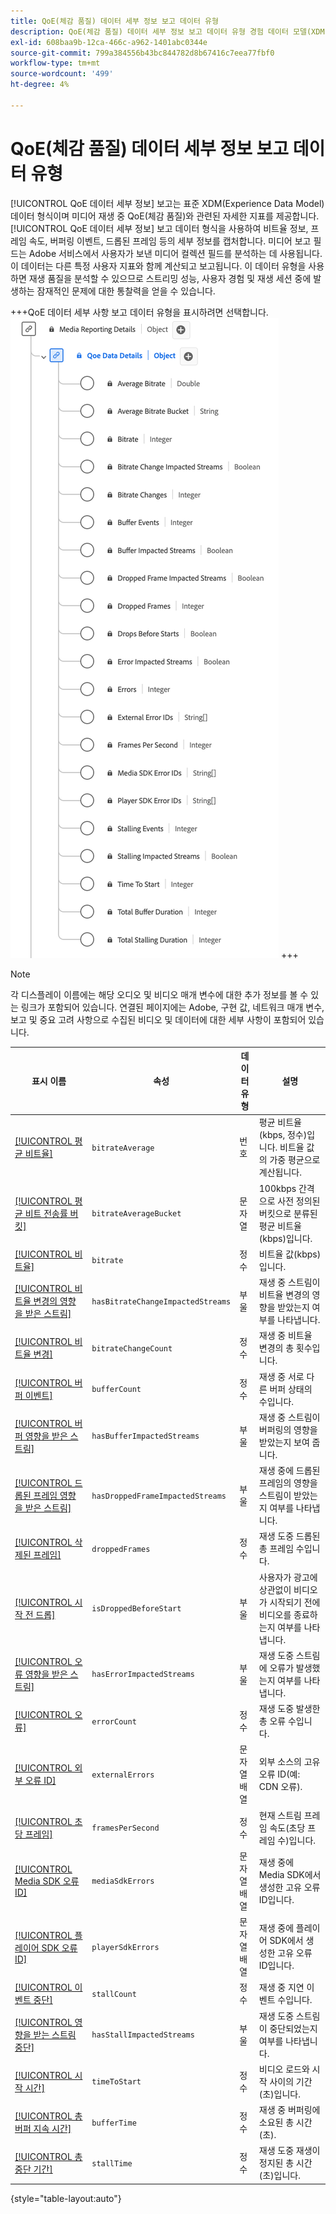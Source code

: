 ```yaml
---
title: QoE(체감 품질) 데이터 세부 정보 보고 데이터 유형
description: QoE(체감 품질) 데이터 세부 정보 보고 데이터 유형 경험 데이터 모델(XDM) 데이터 유형에 대해 알아봅니다.
exl-id: 608baa9b-12ca-466c-a962-1401abc0344e
source-git-commit: 799a384556b43bc844782d8b67416c7eea77fbf0
workflow-type: tm+mt
source-wordcount: '499'
ht-degree: 4%

---
```


# QoE(체감 품질) 데이터 세부 정보 보고 데이터 유형

[!UICONTROL QoE 데이터 세부 정보] 보고는 표준 XDM(Experience Data Model) 데이터 형식이며 미디어 재생 중 QoE(체감 품질)와 관련된 자세한 지표를 제공합니다. [!UICONTROL QoE 데이터 세부 정보] 보고 데이터 형식을 사용하여 비트율 정보, 프레임 속도, 버퍼링 이벤트, 드롭된 프레임 등의 세부 정보를 캡처합니다. 미디어 보고 필드는 Adobe 서비스에서 사용자가 보낸 미디어 컬렉션 필드를 분석하는 데 사용됩니다. 이 데이터는 다른 특정 사용자 지표와 함께 계산되고 보고됩니다. 이 데이터 유형을 사용하면 재생 품질을 분석할 수 있으므로 스트리밍 성능, 사용자 경험 및 재생 세션 중에 발생하는 잠재적인 문제에 대한 통찰력을 얻을 수 있습니다.

+++QoE 데이터 세부 사항 보고 데이터 유형을 표시하려면 선택합니다.
![QoE(체감 품질) 데이터 세부 정보 보고 데이터 형식의 다이어그램입니다.](../images/data-types/qoe-data-details-reporting.png)
+++

>[!NOTE]
>
>각 디스플레이 이름에는 해당 오디오 및 비디오 매개 변수에 대한 추가 정보를 볼 수 있는 링크가 포함되어 있습니다. 연결된 페이지에는 Adobe, 구현 값, 네트워크 매개 변수, 보고 및 중요 고려 사항으로 수집된 비디오 및 데이터에 대한 세부 사항이 포함되어 있습니다.

| 표시 이름 | 속성 | 데이터 유형 | 설명 |
|----------------------------------------------------------------------------------------------------------------------------------------------------------------------------------------------|--------------------------|-----------|---------------------------------------------------------------------------------------------------|
| [[!UICONTROL 평균 비트율]](https://experienceleague.adobe.com/docs/media-analytics/using/implementation/variables/quality-parameters.html?lang=ko#average-bitrate-1) | `bitrateAverage` | 번호 | 평균 비트율(kbps, 정수)입니다. 비트율 값의 가중 평균으로 계산됩니다. |
| [[!UICONTROL 평균 비트 전송률 버킷]](https://experienceleague.adobe.com/docs/media-analytics/using/implementation/variables/quality-parameters.html?lang=ko#average-bitrate) | `bitrateAverageBucket` | 문자열 | 100kbps 간격으로 사전 정의된 버킷으로 분류된 평균 비트율(kbps)입니다. |
| [[!UICONTROL 비트율]](https://experienceleague.adobe.com/docs/media-analytics/using/implementation/variables/quality-parameters.html?lang=ko#average-bitrate) | `bitrate` | 정수 | 비트율 값(kbps)입니다. |
| [[!UICONTROL 비트율 변경의 영향을 받은 스트림]](https://experienceleague.adobe.com/docs/media-analytics/using/implementation/variables/quality-parameters.html?lang=ko#bitrate-change-impacted-streams) | `hasBitrateChangeImpactedStreams` | 부울 | 재생 중 스트림이 비트율 변경의 영향을 받았는지 여부를 나타냅니다. |
| [[!UICONTROL 비트율 변경]](https://experienceleague.adobe.com/docs/media-analytics/using/implementation/variables/quality-parameters.html?lang=ko#bitrate-changes) | `bitrateChangeCount` | 정수 | 재생 중 비트율 변경의 총 횟수입니다. |
| [[!UICONTROL 버퍼 이벤트]](https://experienceleague.adobe.com/docs/media-analytics/using/implementation/variables/quality-parameters.html?lang=ko#buffer-events) | `bufferCount` | 정수 | 재생 중 서로 다른 버퍼 상태의 수입니다. |
| [[!UICONTROL 버퍼 영향을 받은 스트림]](https://experienceleague.adobe.com/docs/media-analytics/using/implementation/variables/quality-parameters.html?lang=ko#buffer-impacted-streams) | `hasBufferImpactedStreams` | 부울 | 재생 중 스트림이 버퍼링의 영향을 받았는지 보여 줍니다. |
| [[!UICONTROL 드롭된 프레임 영향을 받은 스트림]](https://experienceleague.adobe.com/docs/media-analytics/using/implementation/variables/quality-parameters.html?lang=ko#dropped-frame-impacted-streams) | `hasDroppedFrameImpactedStreams` | 부울 | 재생 중에 드롭된 프레임의 영향을 스트림이 받았는지 여부를 나타냅니다. |
| [[!UICONTROL 삭제된 프레임]](https://experienceleague.adobe.com/docs/media-analytics/using/implementation/variables/quality-parameters.html?lang=ko#dropped-frames-1) | `droppedFrames` | 정수 | 재생 도중 드롭된 총 프레임 수입니다. |
| [[!UICONTROL 시작 전 드롭]](https://experienceleague.adobe.com/docs/media-analytics/using/implementation/variables/quality-parameters.html?lang=ko#drops-before-start) | `isDroppedBeforeStart` | 부울 | 사용자가 광고에 상관없이 비디오가 시작되기 전에 비디오를 종료하는지 여부를 나타냅니다. |
| [[!UICONTROL 오류 영향을 받은 스트림]](https://experienceleague.adobe.com/docs/media-analytics/using/implementation/variables/quality-parameters.html?lang=ko#error-impacted-streams) | `hasErrorImpactedStreams` | 부울 | 재생 도중 스트림에 오류가 발생했는지 여부를 나타냅니다. |
| [[!UICONTROL 오류]](https://experienceleague.adobe.com/docs/media-analytics/using/implementation/variables/quality-parameters.html?lang=ko#errors-%2F-error-events) | `errorCount` | 정수 | 재생 도중 발생한 총 오류 수입니다. |
| [[!UICONTROL 외부 오류 ID]](https://experienceleague.adobe.com/docs/media-analytics/using/implementation/variables/quality-parameters.html?lang=ko#external-error-ids) | `externalErrors` | 문자열 배열 | 외부 소스의 고유 오류 ID(예: CDN 오류). |
| [[!UICONTROL 초당 프레임]](https://experienceleague.adobe.com/docs/media-analytics/using/implementation/variables/quality-parameters.html?lang=ko#frames-per-second) | `framesPerSecond` | 정수 | 현재 스트림 프레임 속도(초당 프레임 수)입니다. |
| [[!UICONTROL Media SDK 오류 ID]](https://experienceleague.adobe.com/docs/media-analytics/using/implementation/variables/quality-parameters.html?lang=ko#media-sdk-error-ids) | `mediaSdkErrors` | 문자열 배열 | 재생 중에 Media SDK에서 생성한 고유 오류 ID입니다. |
| [[!UICONTROL 플레이어 SDK 오류 ID]](https://experienceleague.adobe.com/docs/media-analytics/using/implementation/variables/quality-parameters.html?lang=ko#player-sdk-error-ids) | `playerSdkErrors` | 문자열 배열 | 재생 중에 플레이어 SDK에서 생성한 고유 오류 ID입니다. |
| [[!UICONTROL 이벤트 중단]](https://experienceleague.adobe.com/docs/media-analytics/using/implementation/variables/quality-parameters.html?lang=ko#stalling-events) | `stallCount` | 정수 | 재생 중 지연 이벤트 수입니다. |
| [[!UICONTROL 영향을 받는 스트림 중단]](https://experienceleague.adobe.com/docs/media-analytics/using/implementation/variables/quality-parameters.html?lang=ko#stalling-impacted-streams) | `hasStallImpactedStreams` | 부울 | 재생 도중 스트림이 중단되었는지 여부를 나타냅니다. |
| [[!UICONTROL 시작 시간]](https://experienceleague.adobe.com/docs/media-analytics/using/implementation/variables/quality-parameters.html?lang=ko#time-to-start-1) | `timeToStart` | 정수 | 비디오 로드와 시작 사이의 기간(초)입니다. |
| [[!UICONTROL 총 버퍼 지속 시간]](https://experienceleague.adobe.com/docs/media-analytics/using/implementation/variables/quality-parameters.html?lang=ko#total-buffer-duration-1) | `bufferTime` | 정수 | 재생 중 버퍼링에 소요된 총 시간(초). |
| [[!UICONTROL 총 중단 기간]](https://experienceleague.adobe.com/docs/media-analytics/using/implementation/variables/quality-parameters.html?lang=ko#total-stalling-duration) | `stallTime` | 정수 | 재생 도중 재생이 정지된 총 시간(초)입니다. |

{style="table-layout:auto"}
